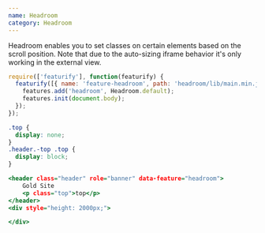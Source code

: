 ```yaml
---
name: Headroom
category: Headroom
---
```


Headroom enables you to set classes on certain elements based on the scroll position. Note that due to the auto-sizing iframe behavior it's only working in the external view.

```types.js
require(['featurify'], function(featurify) {
  featurify([{ name: 'feature-headroom', path: 'headroom/lib/main.min.js' }, 'base', 'base.features'], function(Headroom, base, features) {
    features.add('headroom', Headroom.default);
    features.init(document.body);
  });
});
```
```types.css
.top {
  display: none;
}
.header.-top .top {
  display: block;
}
```
```types.html
<header class="header" role="banner" data-feature="headroom">
    Gold Site
    <p class="top">top</p>
</header>
<div style="height: 2000px;">

</div>
```